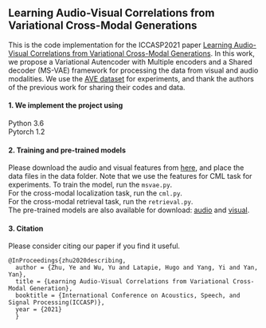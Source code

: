 ## Learning Audio-Visual Correlations from Variational Cross-Modal Generations

This is the code implementation for the ICCASP2021 paper [Learning Audio-Visual Correlations from Variational Cross-Modal Generations](https://arxiv.org/pdf/2102.03424.pdf). In this work, we propose a Variational Autencoder with Multiple encoders and a Shared decoder (MS-VAE) framework for processing the data from visual and audio modalities. We use the [AVE dataset](https://github.com/YapengTian/AVE-ECCV18) for experiments, and thank the authors of the previous work for sharing their codes and data.

#### 1. We implement the project using
Python 3.6 <br />
Pytorch 1.2

#### 2. Training and pre-trained models
Please download the audio and visual features from [here](https://github.com/YapengTian/AVE-ECCV18), and place the data files in the data folder. Note that we use the features for CML task for experiments.
To train the model, run the <code>msvae.py</code>. <br />
For the cross-modal localization task, run the <code>cml.py</code>. <br />
For the cross-modal retrieval task, run the <code>retrieval.py</code>. <br />
The pre-trained models are also available for download: [audio](https://drive.google.com/file/d/1uEMsmd70xucCTeaC3EcsXqOU79tq7DhP/view?usp=sharing) and [visual](https://drive.google.com/file/d/17nmKWUX-nXByadPU5sgUeIqqrHUI5FBk/view?usp=sharing).


#### 3. Citation
Please consider citing our paper if you find it useful.
```
@InProceedings{zhu2020describing,    
  author = {Zhu, Ye and Wu, Yu and Latapie, Hugo and Yang, Yi and Yan, Yan},    
  title = {Learning Audio-Visual Correlations from Variational Cross-Modal Generation},    
  booktitle = {International Conference on Acoustics, Speech, and Signal Processing(ICCASP)},    
  year = {2021} 
  }
```

